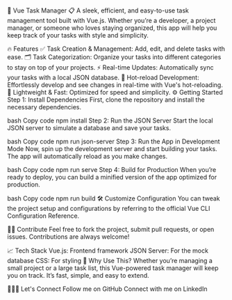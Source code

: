 🚀 Vue Task Manager 📋
A sleek, efficient, and easy-to-use task management tool built with Vue.js. Whether you’re a developer, a project manager, or someone who loves staying organized, this app will help you keep track of your tasks with style and simplicity.

🔥 Features
✅ Task Creation & Management: Add, edit, and delete tasks with ease.
🗂️ Task Categorization: Organize your tasks into different categories to stay on top of your projects.
⚡ Real-time Updates: Automatically sync your tasks with a local JSON database.
🎨 Hot-reload Development: Effortlessly develop and see changes in real-time with Vue's hot-reloading.
🚀 Lightweight & Fast: Optimized for speed and simplicity.
⚙️ Getting Started
Step 1: Install Dependencies
First, clone the repository and install the necessary dependencies.

bash
Copy code
npm install
Step 2: Run the JSON Server
Start the local JSON server to simulate a database and save your tasks.

bash
Copy code
npm run json-server
Step 3: Run the App in Development Mode
Now, spin up the development server and start building your tasks. The app will automatically reload as you make changes.

bash
Copy code
npm run serve
Step 4: Build for Production
When you’re ready to deploy, you can build a minified version of the app optimized for production.

bash
Copy code
npm run build
🛠️ Customize Configuration
You can tweak the project setup and configurations by referring to the official Vue CLI Configuration Reference.

🧑‍💻 Contribute
Feel free to fork the project, submit pull requests, or open issues. Contributions are always welcome!

📈 Tech Stack
Vue.js: Frontend framework
JSON Server: For the mock database
CSS: For styling
🎯 Why Use This?
Whether you’re managing a small project or a large task list, this Vue-powered task manager will keep you on track. It’s fast, simple, and easy to extend.

🧑‍🤝‍🧑 Let's Connect
Follow me on GitHub
Connect with me on LinkedIn
